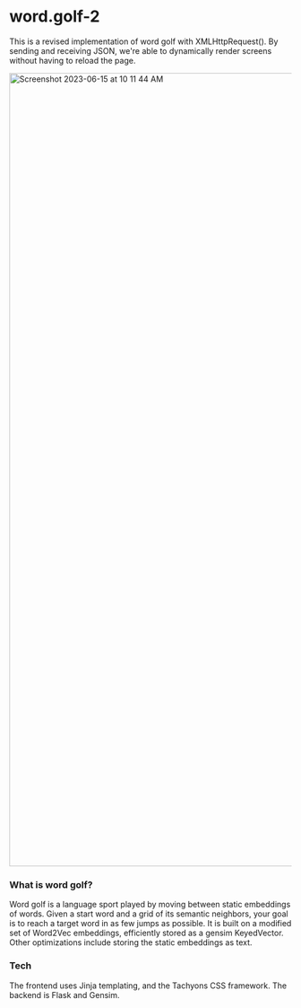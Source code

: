 # word.golf-2
This is a revised implementation of word golf with XMLHttpRequest(). By sending and receiving JSON, we're able to dynamically render screens without having to reload the page.

<img width="1414" alt="Screenshot 2023-06-15 at 10 11 44 AM" src="https://github.com/rkique/word.golf-2/assets/46641307/c9d9081c-c41b-43db-bf5b-027c3dc9025e">

### What is word golf?
Word golf is a language sport played by moving between static embeddings of words. Given a start word and a grid of its semantic neighbors, your goal is to reach a target word in as few jumps as possible. 
It is built on a modified set of Word2Vec embeddings, efficiently stored as a gensim KeyedVector. 
Other optimizations include storing the static embeddings as text. 

### Tech
The frontend uses Jinja templating, and the Tachyons CSS framework. The backend is Flask and Gensim.

